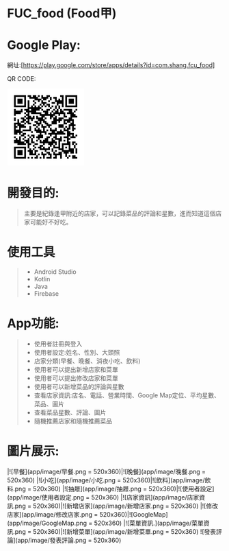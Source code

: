 # FUC_food (Food甲)

# Google Play:
網址:[https://play.google.com/store/apps/details?id=com.shang.fcu_food]<p>
QR CODE:<p>
![QR CODE](app/image/qrcode.png)

# 開發目的:
> 主要是紀錄逢甲附近的店家，可以記錄菜品的評論和星數，進而知道這個店家可能好不好吃。

# 使用工具
> * Android Studio
> * Kotlin
> * Java
> * Firebase

# App功能:
> * 使用者註冊與登入
> * 使用者設定:姓名、性別、大頭照
> * 店家分類(早餐、晚餐、消夜小吃、飲料)
> * 使用者可以提出新增店家和菜單
> * 使用者可以提出修改店家和菜單
> * 使用者可以新增菜品的評論與星數
> * 查看店家資訊:店名、電話、營業時間、Google Map定位、平均星數、菜品、圖片
> * 查看菜品星數、評論、圖片
> * 隨機推薦店家和隨機推薦菜品

# 圖片展示:
|![早餐](app/image/早餐.png = 520x360)|![晚餐](app/image/晚餐.png = 520x360)
|![小吃](app/image/小吃.png = 520x360)|![飲料](app/image/飲料.png = 520x360)
|![抽屜](app/image/抽屜.png = 520x360)|![使用者設定](app/image/使用者設定.png = 520x360)
|![店家資訊](app/image/店家資訊.png = 520x360)|![新增店家](app/image/新增店家.png = 520x360)
|![修改店家](app/image/修改店家.png = 520x360)|![GoogleMap](app/image/GoogleMap.png = 520x360)
|![菜單資訊.](app/image/菜單資訊.png = 520x360)|![新增菜單](app/image/新增菜單.png = 520x360)
![發表評論](app/image/發表評論.png = 520x360)



